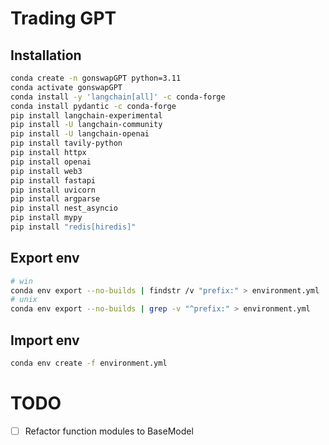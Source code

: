 # Trading GPT

## Installation
```bash
conda create -n gonswapGPT python=3.11
conda activate gonswapGPT
conda install -y 'langchain[all]' -c conda-forge
conda install pydantic -c conda-forge
pip install langchain-experimental
pip install -U langchain-community
pip install -U langchain-openai
pip install tavily-python
pip install httpx
pip install openai
pip install web3
pip install fastapi
pip install uvicorn
pip install argparse
pip install nest_asyncio
pip install mypy
pip install "redis[hiredis]"
```

## Export env
```bash
# win
conda env export --no-builds | findstr /v "prefix:" > environment.yml
# unix
conda env export --no-builds | grep -v "^prefix:" > environment.yml
```

## Import env
```bash
conda env create -f environment.yml
```

# TODO
- [ ] Refactor function modules to BaseModel